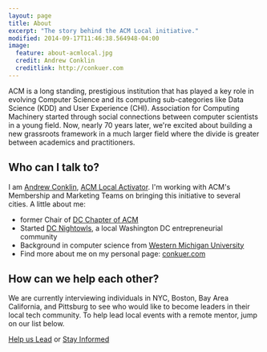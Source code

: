 ```yaml
---
layout: page
title: About
excerpt: "The story behind the ACM Local initiative."
modified: 2014-09-17T11:46:38.564948-04:00
image:
  feature: about-acmlocal.jpg
  credit: Andrew Conklin
  creditlink: http://conkuer.com
---
```


ACM is a long standing, prestigious institution that has played a key role in evolving Computer Science and its computing sub-categories like Data Science (KDD) and User Experience (CHI). Association for Computing Machinery started through social connections between computer scientists in a young field.  Now, nearly 70 years later, we're excited about building a new grassroots framework in a much larger field where the divide is greater between academics and practitioners.

## Who can I talk to?

I am [Andrew Conklin](https://linkedin.com/in/adconk), [ACM Local Activator](mailto:adconk@staff.acm.org). I'm working with ACM's Membership and Marketing Teams on bringing this initiative to several cities.  A little about me:

* former Chair of [DC Chapter of ACM](http://dcacm.org)
* Started [DC Nightowls](http://meetup.com/dcnightowls), a local Washington DC entrepreneurial community
* Background in computer science from [Western Michigan University](https://www.cs.wmich.edu/)
* Find more about me on my personal page: [conkuer.com](http://conkuer.com)

## How can we help each other?

We are currently interviewing individuals in NYC, Boston, Bay Area California, and Pittsburg to see who would like to become leaders in their local tech community. To help lead local events with a remote mentor, jump on our list below.

<a markdown="0" href="http://eepurl.com/3w8uL" class="btn">Help us Lead</a> or [Stay Informed](http://eepurl.com/3xhIX)
